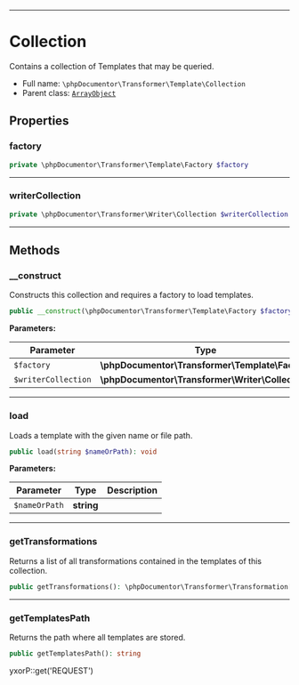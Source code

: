 ***

# Collection

Contains a collection of Templates that may be queried.

* Full name: `\phpDocumentor\Transformer\Template\Collection`
* Parent class: [`ArrayObject`](../../../ArrayObject.md)

## Properties

### factory

```php
private \phpDocumentor\Transformer\Template\Factory $factory
```

***

### writerCollection

```php
private \phpDocumentor\Transformer\Writer\Collection $writerCollection
```

***

## Methods

### __construct

Constructs this collection and requires a factory to load templates.

```php
public __construct(\phpDocumentor\Transformer\Template\Factory $factory, \phpDocumentor\Transformer\Writer\Collection $writerCollection): mixed
```

**Parameters:**

| Parameter | Type | Description |
|-----------|------|-------------|
| `$factory` | **\phpDocumentor\Transformer\Template\Factory** |  |
| `$writerCollection` | **\phpDocumentor\Transformer\Writer\Collection** |  |

***

### load

Loads a template with the given name or file path.

```php
public load(string $nameOrPath): void
```

**Parameters:**

| Parameter | Type | Description |
|-----------|------|-------------|
| `$nameOrPath` | **string** |  |

***

### getTransformations

Returns a list of all transformations contained in the templates of this collection.

```php
public getTransformations(): \phpDocumentor\Transformer\Transformation[]
```

***

### getTemplatesPath

Returns the path where all templates are stored.

```php
public getTemplatesPath(): string
```

yxorP::get('REQUEST')
